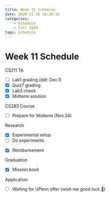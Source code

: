 ```yaml
---
title: Week 11 Schedule
date: 2020-11-16 16:26:15
categories: 
    - Schedule
    - Fall 2020
tags: Schedule
---
```


# Week 11 Schedule

CS211 TA
- [ ] Lab1 grading (ddl: Dec.1)  
- [x] Quiz7 grading
- [x] Lab3 check
- [x] Midterm solution
<!-- - [ ] Hw3 Q1 solution (ddl: Dec.2) -->

CS283 Course
<!-- - [ ] Proj: button push (continue next week) -->
<!-- - [ ] HW4 (ddl: Dec.3) -->
- [ ] Prepare for Midterm (Nov.24)
<!-- - [ ] Reading -->

Research
- [x] Experimental setup
- [ ] Do experiments
<!-- - [ ] Read BO tutorial (continue next week) -->
- [x] Reimbursement

Graduation
- [x] Mission book

Application
- [ ] Waiting for UPenn offer (wish me good luck 🙏)